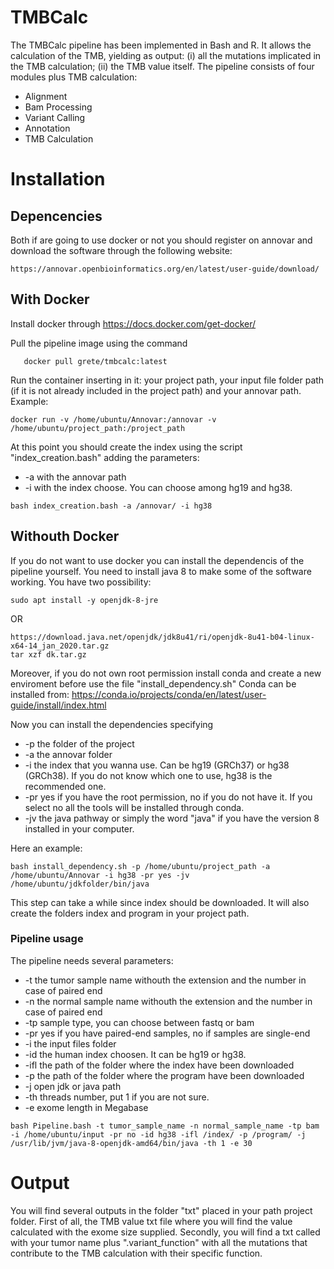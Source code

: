 # TMBCalc

The TMBCalc pipeline has been implemented in Bash and R. It allows the calculation of the TMB, yielding as output: (i) all the mutations implicated in the TMB calculation; (ii) the TMB value itself. 
The pipeline consists of four modules plus TMB calculation:
- Alignment
- Bam Processing
- Variant Calling
- Annotation 
- TMB Calculation

# Installation

## Depencencies

Both if are going to use docker or not you should register on annovar and download the software through the following website:

```
https://annovar.openbioinformatics.org/en/latest/user-guide/download/
```

## With Docker
Install docker through 
https://docs.docker.com/get-docker/

Pull the pipeline image using the command

```
   docker pull grete/tmbcalc:latest
```

Run the container inserting in it: your project path, your input file folder path (if it is not already included in the project path) and your annovar path.
Example:
```
docker run -v /home/ubuntu/Annovar:/annovar -v /home/ubuntu/project_path:/project_path
```
At this point you should create the index using the script "index_creation.bash" adding the parameters:
- -a with the annovar path 
- -i with the index choose. You can choose among hg19 and hg38.

```
bash index_creation.bash -a /annovar/ -i hg38
```

## Withouth Docker

If you do not want to use docker you can install the dependencis of the pipeline yourself.
You need to install java 8 to make some of the software working. 
You have two possibility:
```
sudo apt install -y openjdk-8-jre 
```
OR
```
https://download.java.net/openjdk/jdk8u41/ri/openjdk-8u41-b04-linux-x64-14_jan_2020.tar.gz
tar xzf dk.tar.gz
```
Moreover, if you do not own root permission install conda and create a new enviroment before use the file "install_dependency.sh"
Conda can be installed from:
https://conda.io/projects/conda/en/latest/user-guide/install/index.html

Now you can install the dependencies specifying 
- -p the folder of the project
- -a the annovar folder
- -i the index that you wanna use. Can be hg19 (GRCh37) or hg38 (GRCh38). If you do not know which one to use, hg38 is the recommended one.
- -pr yes if you have the root permission, no if you do not have it. If you select no all the tools will be installed through conda.
- -jv the java pathway or simply the word "java" if you have the version 8 installed in your computer.

Here an example:

```
bash install_dependency.sh -p /home/ubuntu/project_path -a /home/ubuntu/Annovar -i hg38 -pr yes -jv /home/ubuntu/jdkfolder/bin/java
```

This step can take a while since index should be downloaded. It will also create the folders index and program in your project path.

### Pipeline usage

The pipeline needs several parameters:
- -t the tumor sample name withouth the extension and the number in case of paired end
- -n the normal sample name withouth the extension and the number in case of paired end
- -tp sample type, you can choose between fastq or bam
- -pr yes if you have paired-end samples, no if samples are single-end
- -i the input files folder
- -id the human index choosen. It can be hg19 or hg38.
- -ifl the path of the folder where the index have been downloaded
- -p the path of the folder where the program have been downloaded
- -j open jdk or java path
- -th threads number, put 1 if you are not sure.
- -e exome length in Megabase

```
bash Pipeline.bash -t tumor_sample_name -n normal_sample_name -tp bam -i /home/ubuntu/input -pr no -id hg38 -ifl /index/ -p /program/ -j /usr/lib/jvm/java-8-openjdk-amd64/bin/java -th 1 -e 30
```

# Output

You will find several outputs in the folder "txt" placed in your path project folder.
First of all, the TMB value txt file where you will find the value calculated with the exome size supplied.
Secondly, you will find a txt called with your tumor name plus ".variant_function" with all the mutations that contribute to the TMB calculation with their specific function. 

